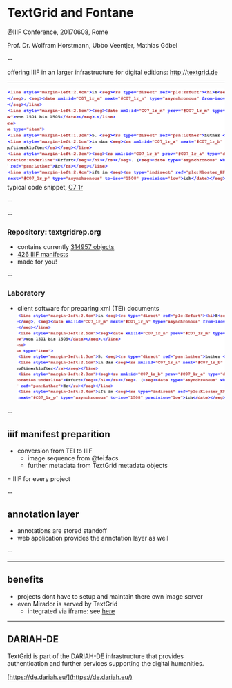 # TextGrid and Fontane

@IIIF Conference, 20170608, Rome

Prof. Dr. Wolfram Horstmann, Ubbo Veentjer, Mathias Göbel

--

offering IIIF in an larger infrastructure for digital editions: http://textgrid.de

---

![TEI](img/code2.png)
typical code snippet, [C7 1r](https://fontane-nb.dariah.eu/edition.html?id=%2Fxml%2Fdata%2F16b00.xml&page=1r)

--

<!-- .slide: data-background-video="img/demo2_edit1.mp4" data-background-size="contain" -->

--

### Repository: textgridrep.org
- contains currently [314957 objects](https://textgridrep.org/search?query=*)
- [426 IIIF manifests](https://textgridlab.org/1.0/iiif/manifests/)
- made for you!

--

### Laboratory
- client software for preparing xml (TEI) documents
![code](img/code2.png) <!-- .element class="fragment" -->

--

## iiif manifest preparition
- conversion from TEI to IIIF
  - image sequence from @tei:facs
  - further metadata from TextGrid metadata objects

= IIIF for every project

--

## annotation layer
- annotations are stored standoff
- web application provides the annotation layer as well

--

<!-- .slide: data-background-video="img/demo2_edit1.mp4" data-background-size="contain" -->

---

## benefits
- projects dont have to setup and maintain there own image server
- even Mirador is served by TextGrid
  - integrated via iframe: see [here](https://fontane-nb.dariah.eu/mirador.html?n=C7)

---

## DARIAH-DE

TextGrid is part of the DARIAH-DE infrastructure that provides authentication
and further services supporting the digital humanities.

[https://de.dariah.eu/](https://de.dariah.eu/)
